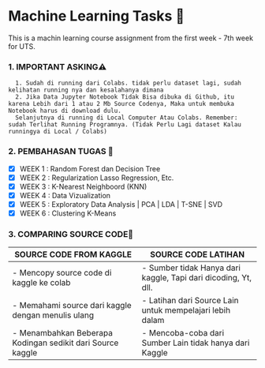 # Machine Learning Tasks 🚀

This is a machin learning course assignment from the first week - 7th week for UTS.

### 1. IMPORTANT ASKING⚠️

      1. Sudah di running dari Colabs. tidak perlu dataset lagi, sudah kelihatan running nya dan kesalahanya dimana 
      2. Jika Data Jupyter Notebook Tidak Bisa dibuka di Github, itu karena Lebih dari 1 atau 2 Mb Source Codenya, Maka untuk membuka Notebook harus di download dulu.
      Selanjutnya di running di Local Computer Atau Colabs. Remember: sudah Terlihat Running Programnya. (Tidak Perlu Lagi dataset Kalau runningya di Local / Colabs)

### 2. PEMBAHASAN TUGAS 📓 

- [x] WEEK 1 : Random Forest dan Decision Tree
- [x] WEEK 2 : Regularization Lasso Regression, Etc.
- [x] WEEK 3 : K-Nearest Neighboord (KNN)
- [x] WEEK 4 : Data Vizualization
- [x] WEEK 5 : Exploratory Data Analysis | PCA | LDA | T-SNE | SVD
- [x] WEEK 6 : Clustering K-Means

### 3. COMPARING SOURCE CODE📓 

| SOURCE CODE FROM KAGGLE                                     | SOURCE CODE LATIHAN                                               |
| ----------------------------------------------------------- | ------------------------------------------------------------------|
| - Mencopy source code di kaggle ke colab                    | - Sumber tidak Hanya dari kaggle, Tapi dari dicoding, Yt, dll.    |
| - Memahami source dari kaggle dengan menulis ulang          | - Latihan dari Source Lain untuk mempelajari lebih dalam          |
| - Menambahkan Beberapa Kodingan sedikit dari Source kaggle  | - Mencoba-coba dari Sumber Lain tidak hanya dari Kaggle           |
